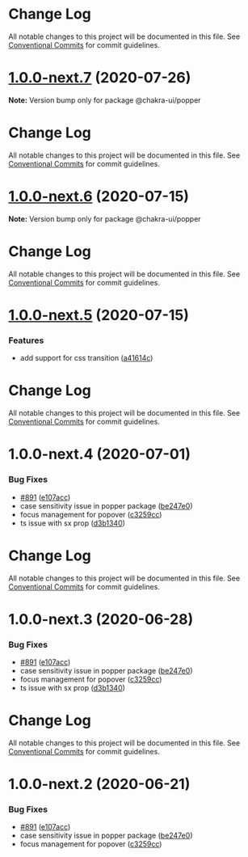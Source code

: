 # Change Log

All notable changes to this project will be documented in this file. See
[Conventional Commits](https://conventionalcommits.org) for commit guidelines.

# [1.0.0-next.7](https://github.com/chakra-ui/chakra-ui/compare/@chakra-ui/popper@1.0.0-next.6...@chakra-ui/popper@1.0.0-next.7) (2020-07-26)

**Note:** Version bump only for package @chakra-ui/popper

# Change Log

All notable changes to this project will be documented in this file. See
[Conventional Commits](https://conventionalcommits.org) for commit guidelines.

# [1.0.0-next.6](https://github.com/chakra-ui/chakra-ui/compare/@chakra-ui/popper@1.0.0-next.5...@chakra-ui/popper@1.0.0-next.6) (2020-07-15)

**Note:** Version bump only for package @chakra-ui/popper

# Change Log

All notable changes to this project will be documented in this file. See
[Conventional Commits](https://conventionalcommits.org) for commit guidelines.

# [1.0.0-next.5](https://github.com/chakra-ui/chakra-ui/compare/@chakra-ui/popper@1.0.0-next.4...@chakra-ui/popper@1.0.0-next.5) (2020-07-15)

### Features

- add support for css transition
  ([a41614c](https://github.com/chakra-ui/chakra-ui/commit/a41614c8e9757e5d38ddef6a356d2d8c718f406f))

# Change Log

All notable changes to this project will be documented in this file. See
[Conventional Commits](https://conventionalcommits.org) for commit guidelines.

# 1.0.0-next.4 (2020-07-01)

### Bug Fixes

- [#891](https://github.com/chakra-ui/chakra-ui/issues/891)
  ([e107acc](https://github.com/chakra-ui/chakra-ui/commit/e107acc8487898a965b0d695c1da71f46fc56d5e))
- case sensitivity issue in popper package
  ([be247e0](https://github.com/chakra-ui/chakra-ui/commit/be247e0f50c5dd374ac156f96ab99a3d645f251d))
- focus management for popover
  ([c3259cc](https://github.com/chakra-ui/chakra-ui/commit/c3259ccac7ebf9102888506d510f3f52cf343906))
- ts issue with sx prop
  ([d3b1340](https://github.com/chakra-ui/chakra-ui/commit/d3b1340cb255937927b4d4c56ce218141570b951))

# Change Log

All notable changes to this project will be documented in this file. See
[Conventional Commits](https://conventionalcommits.org) for commit guidelines.

# 1.0.0-next.3 (2020-06-28)

### Bug Fixes

- [#891](https://github.com/chakra-ui/chakra-ui/issues/891)
  ([e107acc](https://github.com/chakra-ui/chakra-ui/commit/e107acc8487898a965b0d695c1da71f46fc56d5e))
- case sensitivity issue in popper package
  ([be247e0](https://github.com/chakra-ui/chakra-ui/commit/be247e0f50c5dd374ac156f96ab99a3d645f251d))
- focus management for popover
  ([c3259cc](https://github.com/chakra-ui/chakra-ui/commit/c3259ccac7ebf9102888506d510f3f52cf343906))
- ts issue with sx prop
  ([d3b1340](https://github.com/chakra-ui/chakra-ui/commit/d3b1340cb255937927b4d4c56ce218141570b951))

# Change Log

All notable changes to this project will be documented in this file. See
[Conventional Commits](https://conventionalcommits.org) for commit guidelines.

# 1.0.0-next.2 (2020-06-21)

### Bug Fixes

- [#891](https://github.com/chakra-ui/chakra-ui/issues/891)
  ([e107acc](https://github.com/chakra-ui/chakra-ui/commit/e107acc8487898a965b0d695c1da71f46fc56d5e))
- case sensitivity issue in popper package
  ([be247e0](https://github.com/chakra-ui/chakra-ui/commit/be247e0f50c5dd374ac156f96ab99a3d645f251d))
- focus management for popover
  ([c3259cc](https://github.com/chakra-ui/chakra-ui/commit/c3259ccac7ebf9102888506d510f3f52cf343906))
